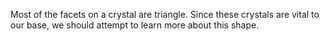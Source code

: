 Most of the facets on a crystal are triangle.
Since these crystals are vital to our base, we should attempt to learn more about this shape.

